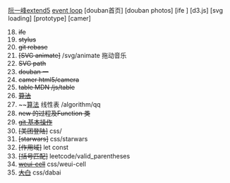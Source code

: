 [阮一峰extend5](http://www.ruanyifeng.com/blog/2010/05/object-oriented_javascript_inheritance.html)
[event loop](https://juejin.im/post/5c947bca5188257de704121d)
[douban首页]
[douban photos]
[ife ]
[d3.js]
[svg loading]
[prototype]
[camer]


18. ~~ife~~
17. ~~stylus~~ 
16. ~~git rebase~~
15. ~~[SVG animate]~~  /svg/animate  拖动音乐
14. ~~SVG path~~
13. ~~douban 一~~
12. ~~camer  html5/camera~~
11. ~~table MDN  /js/table~~
10. ~~[算法](红包)~~
9. ~~[算法](qq)  线性表 /algorithm/qq
8. ~~new 的过程及Function 类~~
7. ~~[git 基本操作](https://v.youku.com/v_show/id_XNDA4NjExMDk0NA==.html?spm=a2hzp.8244740.0.0)~~
6. ~~[美团登陆]~~  css/
5. ~~[starwars]~~  css/starwars
4. ~~[作用域]~~ let const  
3. ~~[括号匹配]~~   leetcode/valid_parentheses
2. ~~[weui-cell](https://juejin.im/weui-cell)~~ css/weui-cell 
1. ~~[大白](https://juejin.im/post/5c77ab9f5188253ec91e2830)~~ css/dabai 
